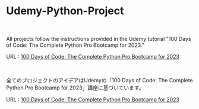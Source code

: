 <h1>Udemy-Python-Project</h1> 

<br>

All projects follow the instructions provided in the Udemy tutorial "100 Days of Code: The Complete Python Pro Bootcamp for 2023."

URL : <a href="https://www.udemy.com/course/100-days-of-code/">100 Days of Code: The Complete Python Pro Bootcamp for 2023</a>

<br>

全てのプロジェクトのアイデアはUdemyの「100 Days of Code: The Complete Python Pro Bootcamp for 2023」講座に基づいています。

URL : <a href="https://www.udemy.com/course/100-days-of-code/">100 Days of Code: The Complete Python Pro Bootcamp for 2023</a>



